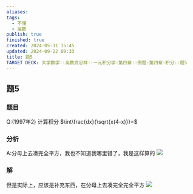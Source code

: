 ```yaml
---
aliases: 
tags:
  - 不懂
  - 高数
publish: true
finished: true
created: 2024-05-31 15:45
updated: 2024-09-22 09:33
title: 题5
TARGET DECK: 大学数学::高数武忠祥::一元积分学-第四章::例题-第四章-积分::题5
---
```

## 题5
### 题目
Q:(1997年2)
计算积分 $\int\frac{dx}{\sqrt{x(4-x)}}=$
### 分析
A:分母上去凑完全平方，我也不知道我哪里错了，我是这样算的
![](https://img.hwenyi.tech/202402152238289.webp)
### 解
但是实际上，应该是补充东西，在分母上去凑完全完全平方
![](https://img.hwenyi.tech/202402152239753.webp) 

